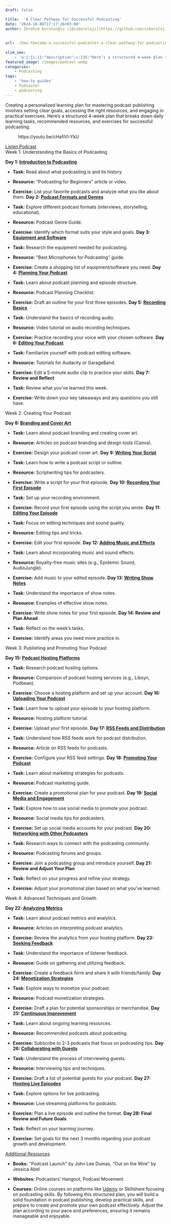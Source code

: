 ```yaml
---
draft: false

title:  'A Clear Pathway for Successful Podcasting'
date: '2024-10-08T17:17:26+03:00'
author: İbrahim Korucuoğlu ([@siberoloji](https://github.com/siberoloji))
 
 
url:  /how-tbecome-a-successful-podcaster-a-clear-pathway-for-podcasting/
 
slim_seo:
    - 'a:1:{s:11:"description";s:135:"Here’s a structured 4-week plan that breaks down daily learning tasks, recommended resources, and exercises for successful podcasting";}'
featured_image: /images/podcast.webp
categories:
    - Podcasting
tags:
    - 'how-to guides'
    - Podcaster
    - podcasting
---
```

Creating a personalized learning plan for mastering podcast publishing involves setting clear goals, accessing the right resources, and engaging in practical exercises. Here’s a structured 4-week plan that breaks down daily learning tasks, recommended resources, and exercises for successful podcasting.
<!-- wp:embed {"url":"https://youtu.be/cHafiVl-YkU","type":"video","providerNameSlug":"youtube","responsive":true,"className":"wp-embed-aspect-4-3 wp-has-aspect-ratio"} -->
<figure class="wp-block-embed is-type-video is-provider-youtube wp-block-embed-youtube wp-embed-aspect-4-3 wp-has-aspect-ratio"><div class="wp-block-embed__wrapper">
https://youtu.be/cHafiVl-YkU
</div></figure>
<!-- /wp:embed -->

<!-- wp:buttons -->
<div class="wp-block-buttons"><!-- wp:button -->
<div class="wp-block-button"><a class="wp-block-button__link wp-element-button" href="https://podcasters.spotify.com/pod/show/siberoloji/episodes/How-to-become-a-successful-podcaster-A-Clear-pathway-for-Podcasting-e2pk7cu">Listen Podcast</a></div>
<!-- /wp:button --></div>
<!-- /wp:buttons -->
Week 1: Understanding the Basics of Podcasting

**Day 1: <a href="https://www.siberoloji.com/introduction-to-podcasting-day-1/" target="_blank" rel="noopener" title="">Introduction to Podcasting</a>**
* **Task:** Read about what podcasting is and its history.

* **Resource:** “Podcasting for Beginners” article or video.

* **Exercise:** List your favorite podcasts and analyze what you like about them.
**Day 2: <a href="https://www.siberoloji.com/podcast-formats-and-genres-day-2/" target="_blank" rel="noreferrer noopener">Podcast Formats and Genres</a>**
* **Task:** Explore different podcast formats (interviews, storytelling, educational).

* **Resource:** Podcast Genre Guide.

* **Exercise:** Identify which format suits your style and goals.
**Day 3: <a href="https://www.siberoloji.com/podcasting-equipment-and-software-day-3/">Equipment and Software</a>**
* **Task:** Research the equipment needed for podcasting.

* **Resource:** “Best Microphones for Podcasting” guide.

* **Exercise:** Create a shopping list of equipment/software you need.
**Day 4: <a href="https://www.siberoloji.com/planning-your-podcast-day-4/" target="_blank" rel="noreferrer noopener">Planning Your Podcast</a>**
* **Task:** Learn about podcast planning and episode structure.

* **Resource:** Podcast Planning Checklist.

* **Exercise:** Draft an outline for your first three episodes.
**Day 5: <a href="https://www.siberoloji.com/podcast-recording-basics-day-5/" target="_blank" rel="noreferrer noopener">Recording Basics</a>**
* **Task:** Understand the basics of recording audio.

* **Resource:** Video tutorial on audio recording techniques.

* **Exercise:** Practice recording your voice with your chosen software.
**Day 6: <a href="https://www.siberoloji.com/editing-your-podcast-day-6/">Editing Your Podcast</a>**
* **Task:** Familiarize yourself with podcast editing software.

* **Resource:** Tutorials for Audacity or GarageBand.

* **Exercise:** Edit a 5-minute audio clip to practice your skills.
**Day 7: Review and Reflect**
* **Task:** Review what you've learned this week.

* **Exercise:** Write down your key takeaways and any questions you still have.

Week 2: Creating Your Podcast

**Day 8: <a href="https://www.siberoloji.com/branding-and-cover-art-for-your-podcast-day-8/">Branding and Cover Art</a>**
* **Task:** Learn about podcast branding and creating cover art.

* **Resource:** Articles on podcast branding and design tools (Canva).

* **Exercise:** Design your podcast cover art.
**Day 9: <a href="https://www.siberoloji.com/writing-your-script-a-guide-for-podcasters-day-9/">Writing Your Script</a>**
* **Task:** Learn how to write a podcast script or outline.

* **Resource:** Scriptwriting tips for podcasters.

* **Exercise:** Write a script for your first episode.
**Day 10: <a href="https://www.siberoloji.com/recording-your-first-podcast-episodeday-10/">Recording Your First Episode</a>**
* **Task:** Set up your recording environment.

* **Exercise:** Record your first episode using the script you wrote.
**Day 11: <a href="https://www.siberoloji.com/editing-your-episode-a-comprehensive-guide-for-podcastersday-11/">Editing Your Episode</a>**
* **Task:** Focus on editing techniques and sound quality.

* **Resource:** Editing tips and tricks.

* **Exercise:** Edit your first episode.
**Day 12: <a href="https://www.siberoloji.com/adding-music-and-effects-to-your-podcast-day-12/">Adding Music and Effects</a>**
* **Task:** Learn about incorporating music and sound effects.

* **Resource:** Royalty-free music sites (e.g., Epidemic Sound, AudioJungle).

* **Exercise:** Add music to your edited episode.
**Day 13: <a href="https://www.siberoloji.com/writing-show-notes-a-comprehensive-guide-for-podcasters-day-13/">Writing Show Notes</a>**
* **Task:** Understand the importance of show notes.

* **Resource:** Examples of effective show notes.

* **Exercise:** Write show notes for your first episode.
**Day 14: Review and Plan Ahead**
* **Task:** Reflect on the week’s tasks.

* **Exercise:** Identify areas you need more practice in.

Week 3: Publishing and Promoting Your Podcast

**Day 15: <a href="https://www.siberoloji.com/podcast-hosting-platforms-researching-and-choosing-the-right-one-for-you-day-15/">Podcast Hosting Platforms</a>**
* **Task:** Research podcast hosting options.

* **Resource:** Comparison of podcast hosting services (e.g., Libsyn, Podbean).

* **Exercise:** Choose a hosting platform and set up your account.
**Day 16: <a href="https://www.siberoloji.com/uploading-your-podcast-a-comprehensive-guide-day-16/">Uploading Your Podcast</a>**
* **Task:** Learn how to upload your episode to your hosting platform.

* **Resource:** Hosting platform tutorial.

* **Exercise:** Upload your first episode.
**Day 17: <a href="https://www.siberoloji.com/rss-feeds-and-podcast-distribution-day-17/">RSS Feeds and Distribution</a>**
* **Task:** Understand how RSS feeds work for podcast distribution.

* **Resource:** Article on RSS feeds for podcasts.

* **Exercise:** Configure your RSS feed settings.
**Day 18: <a href="https://www.siberoloji.com/promoting-your-podcast-day-18/">Promoting Your Podcast</a>**
* **Task:** Learn about marketing strategies for podcasts.

* **Resource:** Podcast marketing guide.

* **Exercise:** Create a promotional plan for your podcast.
**Day 19: <a href="https://www.siberoloji.com/social-media-and-engagement-how-to-promote-your-podcast-effectively-day-19/">Social Media and Engagement</a>**
* **Task:** Explore how to use social media to promote your podcast.

* **Resource:** Social media tips for podcasters.

* **Exercise:** Set up social media accounts for your podcast.
**Day 20: <a href="https://www.siberoloji.com/networking-with-other-podcasters-building-your-community-day-20/">Networking with Other Podcasters</a>**
* **Task:** Research ways to connect with the podcasting community.

* **Resource:** Podcasting forums and groups.

* **Exercise:** Join a podcasting group and introduce yourself.
**Day 21: Review and Adjust Your Plan**
* **Task:** Reflect on your progress and refine your strategy.

* **Exercise:** Adjust your promotional plan based on what you’ve learned.

Week 4: Advanced Techniques and Growth

**Day 22: <a href="https://www.siberoloji.com/analyzing-metrics-a-deep-dive-into-podcast-analytics-day-22/">Analyzing Metrics</a>**
* **Task:** Learn about podcast metrics and analytics.

* **Resource:** Articles on interpreting podcast analytics.

* **Exercise:** Review the analytics from your hosting platform.
**Day 23: <a href="https://www.siberoloji.com/seeking-feedback-for-your-podcast-day-23/">Seeking Feedback</a>**
* **Task:** Understand the importance of listener feedback.

* **Resource:** Guide on gathering and utilizing feedback.

* **Exercise:** Create a feedback form and share it with friends/family.
**Day 24: <a href="https://www.siberoloji.com/monetization-strategies-how-to-turn-your-podcast-into-a-revenue-stream-day-24/">Monetization Strategies</a>**
* **Task:** Explore ways to monetize your podcast.

* **Resource:** Podcast monetization strategies.

* **Exercise:** Draft a plan for potential sponsorships or merchandise.
**Day 25: <a href="https://www.siberoloji.com/continuous-improvement-in-podcasting-your-path-to-ongoing-success-day-25/">Continuous Improvement</a>**
* **Task:** Learn about ongoing learning resources.

* **Resource:** Recommended podcasts about podcasting.

* **Exercise:** Subscribe to 2-3 podcasts that focus on podcasting tips.
**Day 26: <a href="https://www.siberoloji.com/collaborating-with-guests-elevating-your-podcast-day-26/">Collaborating with Guests</a>**
* **Task:** Understand the process of interviewing guests.

* **Resource:** Interviewing tips and techniques.

* **Exercise:** Draft a list of potential guests for your podcast.
**Day 27: <a href="https://www.siberoloji.com/hosting-live-episodes-day-27/">Hosting Live Episodes</a>**
* **Task:** Explore options for live podcasting.

* **Resource:** Live streaming platforms for podcasts.

* **Exercise:** Plan a live episode and outline the format.
**Day 28: Final Review and Future Goals**
* **Task:** Reflect on your learning journey.

* **Exercise:** Set goals for the next 3 months regarding your podcast growth and development.

<a href="https://www.siberoloji.com/additional-resources-for-podcasting-books-websites-and-courses-for-aspiring-podcasters/">Additional Resources</a>
* **Books:** "Podcast Launch" by John Lee Dumas, "Out on the Wire" by Jessica Abel

* **Websites:** Podcasters' Hangout, Podcast Movement

* **Courses:** Online courses on platforms like <a href="https://www.udemy.com" target="_blank" rel="noreferrer noopener">Udemy</a> or Skillshare focusing on podcasting skills.
By following this structured plan, you will build a solid foundation in podcast publishing, develop practical skills, and prepare to create and promote your own podcast effectively. Adjust the plan according to your pace and preferences, ensuring it remains manageable and enjoyable.

